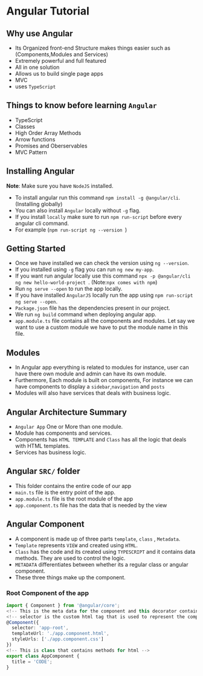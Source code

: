 
# Angular Tutorial

## Why use Angular
- Its Organized front-end Structure makes things easier such as (Components,Modules and Services)
-  Extremely powerful and full featured
-  All in one solution
-  Allows us to build single page apps
-  MVC
-  uses `TypeScript`

## Things to know before learning `Angular`
- TypeScript
- Classes
- High Order Array Methods
- Arrow functions
- Promises and Oberservables
- MVC Pattern

## Installing Angular
**Note**: Make sure you have `NodeJS` installed.
- To install angular run this command `npm install -g @angular/cli`. (Installing globally)
- You can also install `Angular` locally without `-g` flag.
- If you install `locally` make sure to run `npm run-script` before every angular cli command.
- For example (`npm run-script ng --version `)

## Getting Started
- Once we have installed we can check the version using `ng --version`.
- If you installed using `-g` flag you can run `ng new my-app`.
- If you want run angular locally use this command `npx -p @angular/cli ng new hello-world-project `. (Note:`npx comes with npm`)
- Run `ng serve --open` to run the app locally. 
- If you have installed `AngularJS` locally run the app using `npm run-script ng serve --open`.
- `Package.json` file has the dependencies present in our project.
- We run `ng build` command when deploying angular app.
- `app.module.ts` file contains all the components and modules. Let say we want to use a custom module we have to put the module name in this file.

## Modules
- In Angular app everything is related to modules for instance, user can have there own module and admin can have its own module.
- Furthermore, Each module is built on components, For instance we can have components to display a `sidebar`,`navigation` and `posts`
- Modules will also have services that deals with business logic.

## Angular Architecture Summary
- `Angular App` One or More than one module.
- Module has components and services.
- Components has `HTML TEMPLATE` and `Class` has all the logic that deals with HTML templates.
- Services has business logic.


## Angular `SRC/` folder

- This folder contains the entire code of our app
- `main.ts` file is the entry point of the app.
- `app.module.ts` file is the root module of the app
- `app.component.ts` file has the data that is needed by the view


## Angular Component
- A component is made up of three parts `template`, `class` , `Metadata`.
- `Template` represents `VIEW` and created using `HTML`.
- `Class` has the code and its created using `TYPESCRIPT` and it contains data methods. They are used to control the logic.
- `METADATA` differentiates between whether its a regular class or angular component.
- These three things make up the component.

### Root Component of the app

```ts
import { Component } from '@angular/core';
<!-- This is the meta data for the component and this decorator contains the templates for the view-->
<!-- selector is the custom html tag that is used to represent the component -->
@Component({
  selector: 'app-root',
  templateUrl: './app.component.html',
  styleUrls: ['./app.component.css']
})
<!-- This is class that contains methods for html -->
export class AppComponent {
  title = 'CODE';
}
```

